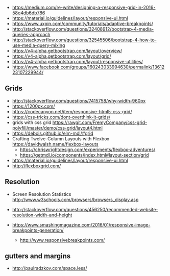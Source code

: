 - https://medium.com/re-write/designing-a-responsive-grid-in-2016-58e4db6db786
- https://material.io/guidelines/layout/responsive-ui.html
- https://www.uxpin.com/community/tutorials/adaptive-breakpoints/
- http://stackoverflow.com/questions/32408912/bootstrap-4-media-queries-approach
- http://stackoverflow.com/questions/32545506/bootstrap-4-how-to-use-media-query-mixing
- https://v4-alpha.getbootstrap.com/layout/overview/
- https://v4-alpha.getbootstrap.com/layout/grid/
- https://v4-alpha.getbootstrap.com/layout/responsive-utilities/
- https://www.facebook.com/groups/160243033994630/permalink/1361223107229944/

## Grids

- http://stackoverflow.com/questions/7415758/why-width-960px
- https://1200px.com/
- https://codecanyon.net/item/responsive-html5-css-grid/
- https://css-tricks.com/dont-overthink-it-grids/
- grids with css grid https://rawgit.com/FremyCompany/css-grid-polyfill/master/demo/css-grid/layout4.html
- https://debois.github.io/elm-mdl/#grid
- Crafting Twelve-Column Layouts with Flexbox https://davidwalsh.name/flexbox-layouts
  - https://chriswrightdesign.com/experiments/flexbox-adventures/
  - https://getmdl.io/components/index.html#layout-section/grid
- https://material.io/guidelines/layout/responsive-ui.html
- http://flexboxgrid.com/

## Resolution

- Screen Resolution Statistics http://www.w3schools.com/browsers/browsers_display.asp
- http://stackoverflow.com/questions/456250/recommended-website-resolution-width-and-height

- https://www.smashingmagazine.com/2016/01/responsive-image-breakpoints-generation/
  - http://www.responsivebreakpoints.com/

## gutters and margins

- http://paulradzkov.com/space.less/
